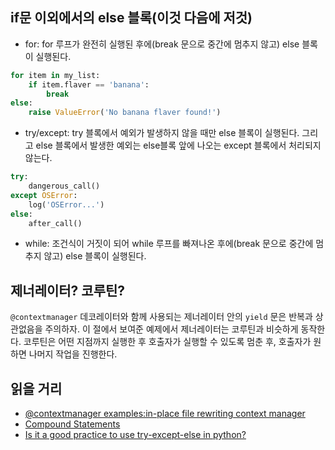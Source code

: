 ## if문 이외에서의 else 블록(이것 다음에 저것)
- for: for 루프가 완전히 실행된 후에(break 문으로 중간에 멈추지 않고) else 블록이 실행된다.
```Python
for item in my_list:
    if item.flaver == 'banana':
        break
else:
    raise ValueError('No banana flaver found!')
```

- try/except: try 블록에서 예외가 발생하지 않을 때만 else 블록이 실행된다. 그리고 else 블록에서 발생한 예외는 else블록 앞에 나오는 except 블록에서 처리되지 않는다.
```Python
try:
    dangerous_call()
except OSError:
    log('OSError...')
else:
    after_call()
```

- while: 조건식이 거짓이 되어 while 루프를 빠져나온 후에(break 문으로 중간에 멈추지 않고) else 블록이 실행된다.


## 제너레이터? 코루틴?
`@contextmanager` 데코레이터와 함께 사용되는 제너레이터 안의 `yield` 문은 반복과 상관없음을 주의하자. 이 절에서 보여준 예제에서 제너레이터는 코루틴과 비슷하게 동작한다. 코루틴은 어떤 지점까지 실행한 후 호출자가 실행할 수 있도록 멈춘 후, 호출자가 원하면 나머지 작업을 진행한다.


## 읽을 거리
- [@contextmanager examples:in-place file rewriting context manager](http://bit.ly/1MM96aR)
- [Compound Statements](http://bit.ly/1MMa1YB)
- [Is it a good practice to use try-except-else in python?](http://bit.ly/1MMa2Mp)